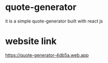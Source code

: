 # quote-generator
it is a simple quote-generator built with react js

# website link
https://quote-generator-4db5a.web.app
